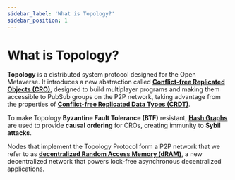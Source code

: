 ```yaml
---
sidebar_label: 'What is Topology?'
sidebar_position: 1
---
```


# What is Topology?

**Topology** is a distributed system protocol designed for the Open Metaverse. It introduces a new abstraction called [**Conflict-free Replicated Objects (CRO)**](docs/Concepts/CRO.md), designed to build multiplayer programs and making them accessible to PubSub groups on the P2P network, taking advantage from the properties of [**Conflict-free Replicated Data Types (CRDT)**](docs/Concepts/CRDT/CRDTs.md).

To make Topology **Byzantine Fault Tolerance (BTF)** resistant, [**Hash Graphs**](docs/Concepts/Hash_Graphs.md) are used to provide **causal ordering** for CROs, creating immunity to **Sybil attacks**.


Nodes that implement the Topology Protocol form a P2P network that we refer to as [**decentralized Random Access Memory (dRAM)**](docs/Concepts/dRAM.md), a new decentralized network that powers lock-free asynchronous decentralized applications.